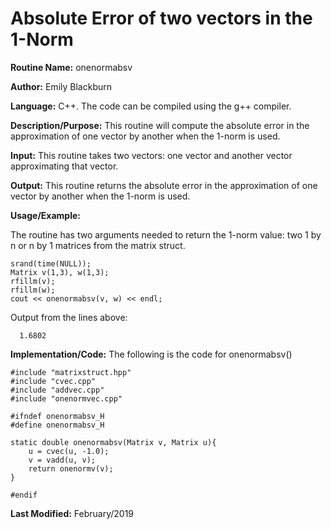 # Absolute Error of two vectors in the 1-Norm

**Routine Name:**           onenormabsv

**Author:** Emily Blackburn

**Language:** C++. The code can be compiled using the g++ compiler.


**Description/Purpose:** This routine will compute the absolute error in the approximation of one vector by another when the 1-norm is used. 

**Input:** This routine takes two vectors: one vector and another vector approximating that vector.

**Output:** This routine returns the absolute error in the approximation of one vector by another when the 1-norm is used.

**Usage/Example:**

The routine has two arguments needed to return the 1-norm value: two 1 by n or n by 1 matrices from the matrix struct.

    srand(time(NULL));
    Matrix v(1,3), w(1,3);
    rfillm(v);
    rfillm(w);
    cout << onenormabsv(v, w) << endl;

Output from the lines above:

      1.6802

**Implementation/Code:** The following is the code for onenormabsv()

    #include "matrixstruct.hpp"
    #include "cvec.cpp"
    #include "addvec.cpp"
    #include "onenormvec.cpp"

    #ifndef onenormabsv_H
    #define onenormabsv_H

    static double onenormabsv(Matrix v, Matrix u){
        u = cvec(u, -1.0);
        v = vadd(u, v);
        return onenormv(v);
    }

    #endif



**Last Modified:** February/2019
